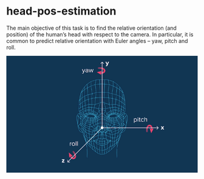 # head-pos-estimation

The main objective of this task is to find the relative orientation (and position) of the human’s head with respect to the camera. 
In particular, it is common to predict relative orientation with Euler angles – yaw, pitch and roll.

![alt text](https://github.com/shimaaAHMED02/head-pos-estimation/blob/main/2d-3d-head-pose-estimation.jpg)
